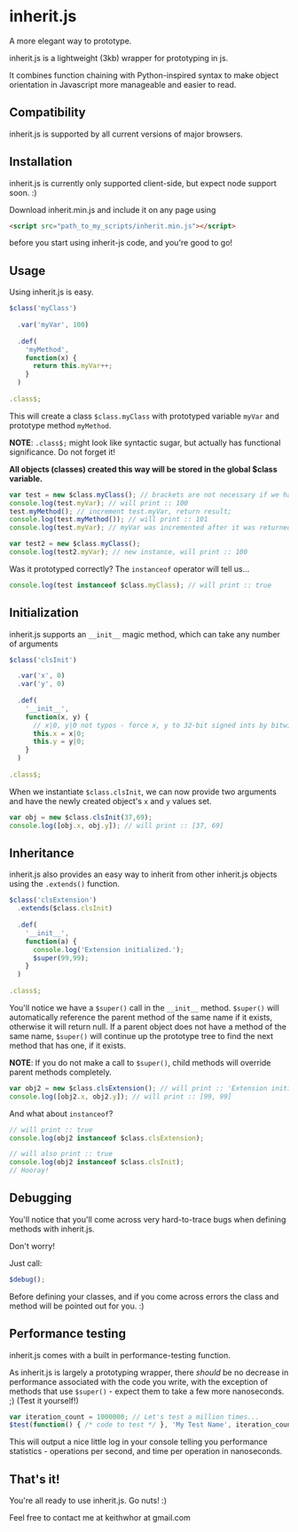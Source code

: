 inherit.js
==========

A more elegant way to prototype.

inherit.js is a lightweight (3kb) wrapper for prototyping in js.

It combines function chaining with Python-inspired syntax
to make object orientation in Javascript more manageable and easier to read.

Compatibility
-------------

inherit.js is supported by all current versions of major browsers.

Installation
------------

inherit.js is currently only supported client-side, but expect node support soon. :)

Download inherit.min.js and include it on any page using

```html
<script src="path_to_my_scripts/inherit.min.js"></script>
```

before you start using inherit-js code, and you're good to go!

Usage
-----

Using inherit.js is easy.

```javascript
$class('myClass')
  
  .var('myVar', 100)
  
  .def(
    'myMethod',
    function(x) {
      return this.myVar++;
    }
  )
    
.class$;
```

This will create a class ```$class.myClass``` with prototyped variable ```myVar``` and prototype method ```myMethod```.

__NOTE__: ```.class$;``` might look like syntactic sugar, but actually has functional significance. Do not forget it!

__All objects (classes) created this way will be stored in the global $class variable.__

```javascript
var test = new $class.myClass(); // brackets are not necessary if we have no initialization variables
console.log(test.myVar); // will print :: 100
test.myMethod(); // increment test.myVar, return result;
console.log(test.myMethod()); // will print :: 101
console.log(test.myVar); // myVar was incremented after it was returned, will print :: 102

var test2 = new $class.myClass();
console.log(test2.myVar); // new instance, will print :: 100
```

Was it prototyped correctly? The ```instanceof``` operator will tell us...

```javascript
console.log(test instanceof $class.myClass); // will print :: true
```

Initialization
--------------

inherit.js supports an ```__init__``` magic method, which can take any number of arguments

```javascript
$class('clsInit')

  .var('x', 0)
  .var('y', 0)
  
  .def(
    '__init__',
    function(x, y) {
      // x|0, y|0 not typos - force x, y to 32-bit signed ints by bitwise OR with 0.
      this.x = x|0;
      this.y = y|0;
    }
  )
  
.class$;
```

When we instantiate ```$class.clsInit```, we can now provide two arguments and have the newly created object's ```x``` and ```y``` values set.

```javascript
var obj = new $class.clsInit(37,69);
console.log([obj.x, obj.y]); // will print :: [37, 69]
```

Inheritance
-----------

inherit.js also provides an easy way to inherit from other inherit.js objects using the ```.extends()``` function.

```javascript
$class('clsExtension')
  .extends($class.clsInit)
  
  .def(
    '__init__',
    function(a) {
      console.log('Extension initialized.');
      $super(99,99);
    }
  )
  
.class$;
```

You'll notice we have a ```$super()``` call in the ```__init__``` method.
```$super()``` will automatically reference the parent method of the same name if it exists, otherwise it will return null.
If a parent object does not have a method of the same name, ```$super()``` will continue up the prototype tree to find the next method that has one, if it exists.

__NOTE__: If you do not make a call to ```$super()```, child methods will override parent methods completely.

```javascript
var obj2 = new $class.clsExtension(); // will print :: 'Extension initialized.'
console.log([obj2.x, obj2.y]); // will print :: [99, 99]
```

And what about ```instanceof```?

```javascript
// will print :: true
console.log(obj2 instanceof $class.clsExtension);

// will also print :: true
console.log(obj2 instanceof $class.clsInit);
// Hooray!
```

Debugging
---------

You'll notice that you'll come across very hard-to-trace bugs when defining methods with inherit.js.

Don't worry!

Just call:
```javascript
$debug();
```

Before defining your classes, and if you come across errors the class and method will be pointed out for you. :)

Performance testing
-------------------

inherit.js comes with a built in performance-testing function.

As inherit.js is largely a prototyping wrapper, there *should* be no decrease in performance associated with
the code you write, with the exception of methods that use ```$super()``` - expect them to take a few more nanoseconds. ;)
(Test it yourself!)

```javascript
var iteration_count = 1000000; // Let's test a million times...
$test(function() { /* code to test */ }, 'My Test Name', iteration_count);
```

This will output a nice little log in your console telling you performance statistics - operations per second, and time per operation in nanoseconds.

That's it!
----------

You're all ready to use inherit.js. Go nuts! :)

Feel free to contact me at keithwhor at gmail.com

    
